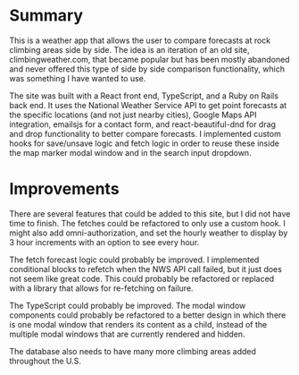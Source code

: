 

# Summary

This is a weather app that allows the user to compare forecasts at rock climbing areas side by side. The idea is an iteration of an old site, climbingweather.com, that became popular but has been mostly abandoned and never offered this type of side by side comparison functionality, which was something I have wanted to use.

The site was built with a React front end, TypeScript, and a Ruby on Rails back end. It uses the National Weather Service API to get point forecasts at the specific locations (and not just nearby cities), Google Maps API integration, emailsjs for a contact form, and react-beautiful-dnd for drag and drop functionality to better compare forecasts. I implemented custom hooks for save/unsave logic and fetch logic in order to reuse these inside the map marker modal window and in the search input dropdown.

# Improvements

There are several features that could be added to this site, but I did not have time to finish. The fetches could be refactored to only use a custom hook. I might also add omni-authorization, and set the hourly weather to display by 3 hour increments with an option to see every hour.

The fetch forecast logic could probably be improved. I implemented conditional blocks to refetch when the NWS API call failed, but it just does not seem like great code. This could probably be refactored or replaced with a library that allows for re-fetching on failure.

The TypeScript could probably be improved. The modal window components could probably be refactored to a better design in which there is one modal window that renders its content as a child, instead of the multiple modal windows that are currently rendered and hidden.

The database also needs to have many more climbing areas added throughout the U.S.
